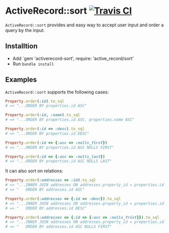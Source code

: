 # ActiveRecord::sort [![Travis CI](https://travis-ci.org/malomalo/activerecord-sort.svg?branch=master)](https://travis-ci.org/malomalo/activerecord-sort)

`ActiveRecord::sort` provides and easy way to accept user input and order a query by the input.

Installtion
-----------

- Add `gem 'activerecord-sort', require: 'active_record/sort'
- Run `bundle install`

Examples
--------
`ActiveRecord::sort` supports the following cases:

```ruby
Property.order(:id).to_sql
# => "...ORDER BY properties.id ASC"

Property.order(:id, :name).to_sql
# => "...ORDER BY properties.id ASC, properties.name ASC"

Property.order(:id => :desc).to_sql
# => "...ORDER BY properties.id DESC"

Property.order(:id => {:asc => :nulls_first})
# => "...ORDER BY properties.id ASC NULLS FIRST"

Property.order(:id => {:asc => :nulls_last})
# => "...ORDER BY properties.id ASC NULLS LAST"
```

It can also sort on relations:

```ruby
Property.order(:addresses => :id).to_sql
# => "...INNER JOIN addresses ON addresses.property_id = properties.id
# => "   ORDER BY addresses.id ASC"

Property.order(:addresses => {:id => :desc}).to_sql
# => "...INNER JOIN addresses ON addresses.property_id = properties.id
# => "   ORDER BY addresses.id DESC"

Property.order(:addresses => {:id => {:asc => :nulls_frist}}).to_sql
# => "...INNER JOIN addresses ON addresses.property_id = properties.id
# => "   ORDER BY addresses.id ASC NULLS FIRST"
```
